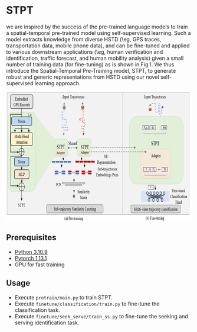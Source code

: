 # STPT

we are inspired by the success of the pre-trained language models to train a spatial-temporal pre-trained model using self-supervised learning. 
Such a model extracts knowledge from diverse HSTD (\eg, GPS traces, transportation data, mobile phone data), and can be fine-tuned and applied to various downstream applications (\eg, human verification and identification, traffic forecast, and human mobility analysis) given a small number of training data (for fine-tuning) as is shown in Fig.1. We thus introduce the Spatial-Temporal Pre-Training model, STPT, to generate robust and generic representations from HSTD using our novel self-supervised learning approach.

<p align="center">
<img src="/resources/framework.png" alt=STPT framework" height="350">
</p>


## Prerequisites
- [Python 3.10.9](https://www.continuum.io/downloads)
- [Pytorch 1.13.1](https://pytorch.org/)
- GPU for fast training


## Usage
- Execute ```pretrain/main.py``` to train STPT.
- Execute ```finetune/classification/train.py``` to fine-tune the classification task.
- Execute ```finetune/seek_serve/train_ss.py``` to fine-tune the seeking and serving identification task.

``` -->

